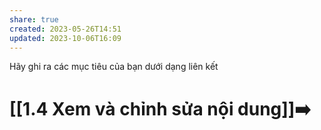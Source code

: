 ```yaml
---
share: true
created: 2023-05-26T14:51
updated: 2023-10-06T16:09
---
```

Hãy ghi ra các mục tiêu của bạn dưới dạng liên kết
# [[1.4 Xem và chỉnh sửa nội dung]]➡️
